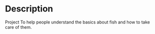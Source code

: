 # Description 

Project To help people understand the basics about fish and how to take care of them.